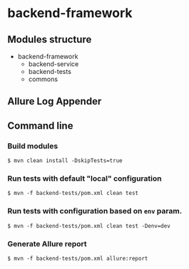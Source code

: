 # backend-framework

## Modules structure

+ backend-framework
    - backend-service
    - backend-tests
    - commons

## Allure Log Appender

## Command line

### Build modules

```shell
$ mvn clean install -DskipTests=true
```

### Run tests with default "local" configuration

```shell
$ mvn -f backend-tests/pom.xml clean test
```

### Run tests with configuration based on `env` param.

```shell
$ mvn -f backend-tests/pom.xml clean test -Denv=dev
```

### Generate Allure report

```shell
$ mvn -f backend-tests/pom.xml allure:report
```